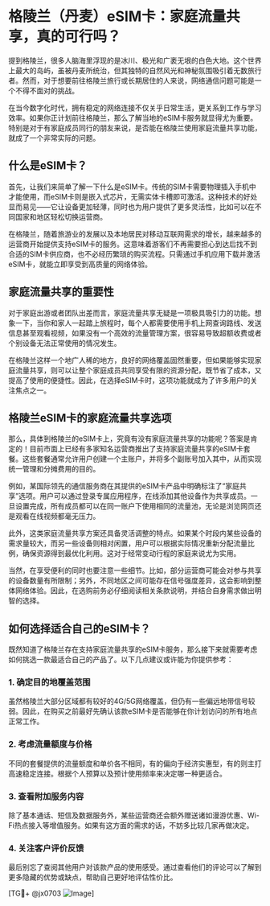 # 格陵兰（丹麦）eSIM卡：家庭流量共享，真的可行吗？

提到格陵兰，很多人脑海里浮现的是冰川、极光和广袤无垠的白色大地。这个世界上最大的岛屿，虽被丹麦所统治，但其独特的自然风光和神秘氛围吸引着无数旅行者。然而，对于想要前往格陵兰旅行或长期居住的人来说，网络通信问题可能是一个不得不面对的挑战。

在当今数字化时代，拥有稳定的网络连接不仅关乎日常生活，更关系到工作与学习效率。如果你正计划前往格陵兰，那么了解当地的eSIM卡服务就显得尤为重要。特别是对于有家庭成员同行的朋友来说，是否能在格陵兰使用家庭流量共享功能，就成了一个非常实际的问题。

## 什么是eSIM卡？

首先，让我们来简单了解一下什么是eSIM卡。传统的SIM卡需要物理插入手机中才能使用，而eSIM卡则是嵌入式芯片，无需实体卡槽即可激活。这种技术的好处显而易见——它让设备更加轻薄，同时也为用户提供了更多灵活性，比如可以在不同国家和地区轻松切换运营商。

在格陵兰，随着旅游业的发展以及本地居民对移动互联网需求的增长，越来越多的运营商开始提供支持eSIM卡的服务。这意味着游客们不再需要担心到达后找不到合适的SIM卡供应商，也不必经历繁琐的购买流程。只需通过手机应用下载并激活eSIM卡，就能立即享受到高质量的网络体验。

## 家庭流量共享的重要性

对于家庭出游或者团队出差而言，家庭流量共享无疑是一项极具吸引力的功能。想象一下，当你和家人一起踏上旅程时，每个人都需要使用手机上网查询路线、发送信息甚至观看视频，如果没有一个高效的流量管理方案，很容易导致超额收费或者个别设备无法正常使用的情况发生。

在格陵兰这样一个地广人稀的地方，良好的网络覆盖固然重要，但如果能够实现家庭流量共享，则可以让整个家庭成员共同享受有限的资源分配，既节省了成本，又提高了使用的便捷性。因此，在选择eSIM卡时，这项功能就成为了许多用户的关注焦点之一。

## 格陵兰eSIM卡的家庭流量共享选项

那么，具体到格陵兰的eSIM卡上，究竟有没有家庭流量共享的功能呢？答案是肯定的！目前市面上已经有多家知名运营商推出了支持家庭流量共享的eSIM卡套餐。这些套餐通常允许用户创建一个主账户，并将多个副账号加入其中，从而实现统一管理和分摊费用的目的。

例如，某国际领先的通信服务商在其提供的eSIM卡产品中明确标注了“家庭共享”选项。用户可以通过登录专属应用程序，在线添加其他设备作为共享成员。一旦设置完成，所有成员都可以在同一账户下使用相同的流量池，无论是浏览网页还是观看在线视频都毫无压力。

此外，这类家庭流量共享方案还具备灵活调整的特点。如果某个时段内某些设备的需求量较大，而另一些设备则相对闲置，用户可以根据实际情况重新分配流量比例，确保资源得到最优化利用。这对于经常变动行程的家庭来说尤为实用。

当然，在享受便利的同时也要注意一些细节。比如，部分运营商可能会对参与共享的设备数量有所限制；另外，不同地区之间可能存在信号强度差异，这会影响到整体网络体验。因此，在选购前务必仔细阅读相关条款说明，并结合自身需求做出明智的选择。

## 如何选择适合自己的eSIM卡？

既然知道了格陵兰存在支持家庭流量共享的eSIM卡服务，那么接下来就需要考虑如何挑选一款最适合自己的产品了。以下几点建议或许能为你提供参考：

### 1. 确定目的地覆盖范围
虽然格陵兰大部分区域都有较好的4G/5G网络覆盖，但仍有一些偏远地带信号较弱。因此，在购买之前最好先确认该款eSIM卡是否能够在你计划访问的所有地点正常工作。

### 2. 考虑流量额度与价格
不同的套餐提供的流量额度和单价各不相同，有的偏向于经济实惠型，有的则主打高速稳定连接。根据个人预算以及预计使用频率来决定哪一种更适合。

### 3. 查看附加服务内容
除了基本通话、短信及数据服务外，某些运营商还会额外赠送诸如漫游优惠、Wi-Fi热点接入等增值服务。如果有这方面的需求的话，不妨多比较几家再做决定。

### 4. 关注客户评价反馈
最后别忘了查阅其他用户对该款产品的使用感受。通过查看他们的评论可以了解到更多隐藏的优势或缺点，帮助自己更好地评估性价比。

[TG💪+ @jx0703 ![Image](https://github.com/user-attachments/assets/dbca1d08-cadb-493c-b0ec-ad6f7a83f270)]